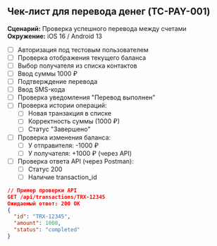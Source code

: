 ## Чек-лист для перевода денег (TC-PAY-001)
**Сценарий:** Проверка успешного перевода между счетами  
**Окружение:** iOS 16 / Android 13  

- [ ] Авторизация под тестовым пользователем
- [ ] Проверка отображения текущего баланса
- [ ] Выбор получателя из списка контактов
- [ ] Ввод суммы 1000 ₽
- [ ] Подтверждение перевода
- [ ] Ввод SMS-кода
- [ ] Проверка уведомления "Перевод выполнен"
- [ ] Проверка истории операций:
  - [ ] Новая транзакция в списке
  - [ ] Корректность суммы (1000 ₽)
  - [ ] Статус "Завершено"
- [ ] Проверка изменения баланса:
  - [ ] У отправителя: -1000 ₽
  - [ ] У получателя: +1000 ₽ (через API)
- [ ] Проверка ответа API (через Postman):
  - [ ] Статус 200
  - [ ] Наличие transaction_id

```json
// Пример проверки API
GET /api/transactions/TRX-12345
Ожидаемый ответ: 200 OK
{
  "id": "TRX-12345",
  "amount": 1000,
  "status": "completed"
}
```